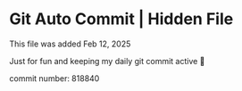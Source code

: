 # Git Auto Commit | Hidden File

This file was added Feb 12, 2025

Just for fun and keeping my daily git commit active 🤪

commit number: 818840
